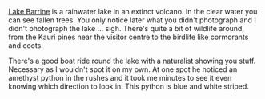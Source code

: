 [Lake Barrine](https://parks.des.qld.gov.au/parks/lake-barrine/) is a rainwater lake in an extinct volcano. In the clear water you can see fallen trees. You only notice later what you didn't photograph and I didn't photograph the lake ... sigh. There's quite a bit of wildlife around, from the Kauri pines near the visitor centre to the birdlife like cormorants and coots.

There's a good boat ride round the lake with a naturalist showing you stuff. Necessary as I wouldn't spot it on my own. At one spot he noticed an amethyst python in the rushes and it took me minutes to see it even knowing which direction to look in. This python is blue and white striped.
